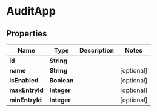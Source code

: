 
# AuditApp

## Properties
Name | Type | Description | Notes
------------ | ------------- | ------------- | -------------
**id** | **String** |  | 
**name** | **String** |  |  [optional]
**isEnabled** | **Boolean** |  |  [optional]
**maxEntryId** | **Integer** |  |  [optional]
**minEntryId** | **Integer** |  |  [optional]



